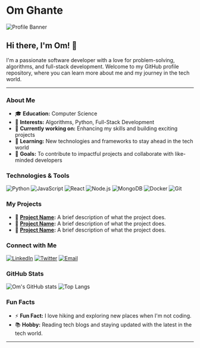 # Om Ghante

![Profile Banner](https://via.placeholder.com/1000x200.png?text=Welcome+to+Om+Ghante's+GitHub+Profile)

## Hi there, I'm Om! 👋

I'm a passionate software developer with a love for problem-solving, algorithms, and full-stack development. Welcome to my GitHub profile repository, where you can learn more about me and my journey in the tech world.

---

### About Me

- 🎓 **Education:** Computer Science
- 🌟 **Interests:** Algorithms, Python, Full-Stack Development
- 🔭 **Currently working on:** Enhancing my skills and building exciting projects
- 🌱 **Learning:** New technologies and frameworks to stay ahead in the tech world
- 🎯 **Goals:** To contribute to impactful projects and collaborate with like-minded developers

### Technologies & Tools

![Python](https://img.shields.io/badge/Python-3776AB?style=for-the-badge&logo=python&logoColor=white)
![JavaScript](https://img.shields.io/badge/JavaScript-F7DF1E?style=for-the-badge&logo=javascript&logoColor=black)
![React](https://img.shields.io/badge/React-20232A?style=for-the-badge&logo=react&logoColor=61DAFB)
![Node.js](https://img.shields.io/badge/Node.js-339933?style=for-the-badge&logo=nodedotjs&logoColor=white)
![MongoDB](https://img.shields.io/badge/MongoDB-47A248?style=for-the-badge&logo=mongodb&logoColor=white)
![Docker](https://img.shields.io/badge/Docker-2496ED?style=for-the-badge&logo=docker&logoColor=white)
![Git](https://img.shields.io/badge/Git-F05032?style=for-the-badge&logo=git&logoColor=white)

### My Projects

- 🚀 **[Project Name](https://github.com/om-ghante/project-name):** A brief description of what the project does.
- 🚀 **[Project Name](https://github.com/om-ghante/project-name):** A brief description of what the project does.
- 🚀 **[Project Name](https://github.com/om-ghante/project-name):** A brief description of what the project does.

### Connect with Me

[![LinkedIn](https://img.shields.io/badge/LinkedIn-0A66C2?style=for-the-badge&logo=linkedin&logoColor=white)](https://linkedin.com/in/om-ghante)
[![Twitter](https://img.shields.io/badge/Twitter-1DA1F2?style=for-the-badge&logo=twitter&logoColor=white)](https://twitter.com/om_ghante)
[![Email](https://img.shields.io/badge/Email-D14836?style=for-the-badge&logo=gmail&logoColor=white)](mailto:om.ghante@example.com)

### GitHub Stats

![Om's GitHub stats](https://github-readme-stats.vercel.app/api?username=om-ghante&show_icons=true&theme=radical)
![Top Langs](https://github-readme-stats.vercel.app/api/top-langs/?username=om-ghante&layout=compact&theme=radical)

### Fun Facts

- ⚡ **Fun Fact:** I love hiking and exploring new places when I'm not coding.
- 📚 **Hobby:** Reading tech blogs and staying updated with the latest in the tech world.

---
